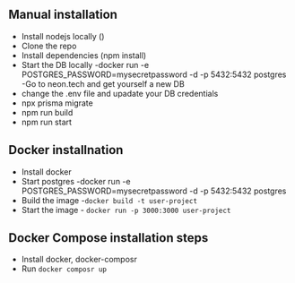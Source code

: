 ## Manual installation

- Install nodejs locally ()
- Clone the repo
- Install dependencies (npm install)
- Start the DB locally
  -docker run -e POSTGRES_PASSWORD=mysecretpassword -d -p 5432:5432 postgres
  -Go to neon.tech and get yourself a new DB
- change the .env file and upadate your DB credentials
- npx prisma migrate
- npm run build
- npm run start

## Docker installnation

- Install docker
- Start postgres
  -docker run -e POSTGRES_PASSWORD=mysecretpassword -d -p 5432:5432 postgres
- Build the image -`docker build -t user-project`
- Start the image - `docker run -p 3000:3000 user-project`

## Docker Compose installation steps

- Install docker, docker-composr
- Run `docker composr up`
